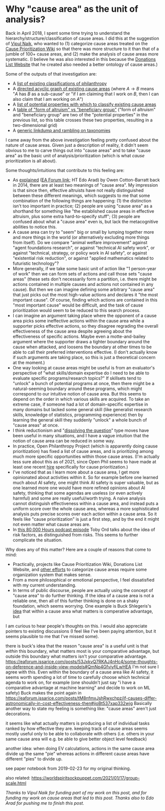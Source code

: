 # Why "cause area" as the unit of analysis?

Back in April 2018, I spent some time trying to understand the hierarchy/structure/classification of cause areas. I did this at the suggestion of [Vipul Naik](https://forum.effectivealtruism.org/users/vipulnaik), who wanted to (1) categorize cause areas treated on the [Cause Prioritization Wiki](https://causeprioritization.org/) so that there was more structure to it than that of a jumble of 100+ cause areas, and (2) make the analysis of cause areas more systematic. (I believe he was also interested in this because the [Donations List Website](https://forum.effectivealtruism.org/posts/A7NWTjnWZPmjyLdtT/donations-list-website-tutorial-and-request-for-feedback) that he created also needed a better ontology of cause areas.)

Some of the outputs of that investigation are:

- A [list of existing classifications of philanthropy](https://causeprioritization.org/List_of_classifications_of_philanthropy)
- A [directed acyclic graph of existing cause areas](https://causeprioritization.org/dagitty-model.svg) (where $A \to B$ means "$A$ has $B$ as a sub-cause" or "if I am claiming that I work on $B$, then I can also claim that I am working on $A$")
- A [list of potential properties with which to classify existing cause areas](https://causeprioritization.org/Cause_area_classification)
- A [table of "form of altruism" vs "beneficiary group"](https://docs.google.com/document/d/1l22FA-QVcER1mANhs2id_fp5Sc-RlQc4etHizMoEtDw/edit) ("form of altruism" and "beneficiary group" are two of the "potential properties" in the previous list, so this table crosses these two properties, resulting in a two-dimensional grid)
- A [generic linkdump and rambling on taxonomies](https://issarice.com/taxonomies)

I came away from the above investigation feeling pretty confused about the nature of cause areas. Given just a description of reality, it didn't seem obvious to me to carve things out into "cause areas" and to take "cause area" as the basic unit of analysis/prioritization (which is what _cause_ prioritization is all about).

Some thoughts/intuitions that contribute to this feeling are:

- As [explained](http://www.fhi.ox.ac.uk/on-causes/) ([EA Forum link](https://forum.effectivealtruism.org/posts/DcFFjqtK7tXzptCdJ/on-causes); HT Edo Arad) by Owen Cotton-Barratt back in 2014, there are at least two meanings of "cause area". My impression is that since then, effective altruists have not really distinguished between these different meanings, which suggests to me that some combination of the following things are happening: (1) the distinction isn't too important in practice; (2) people are using "cause area" as a shorthand for something like "the established cause areas in effective altruism, plus some extra hard-to-specify stuff"; (3) people are confused about what a "cause area" even is, but lack the metacognitive abilities to notice this.
- A cause area can try to "seem" big or small by lumping together more and more things in the world (or alternatively excluding more things from itself). Do we compare "animal welfare improvement" against "agent foundations research", or against "technical AI safety work", or against "technical, strategy, or policy work in AI safety", or against "existential risk reduction", or against "applied mathematics related to futuristic technology"?
- More generally, if we take some basic unit of action like "1 person-year of work" then we can form sets of actions and call those sets "cause areas" (these sets don't necessarily form a partition, i.e. there might be actions contained in multiple causes and actions not contained in any cause). But then we can imagine defining some arbitrary "cause area" that just picks out the most high-value actions and declares it "the most important cause". Of course, finding which actions are contained in this "most important cause" would be difficult, and the task of cause prioritization would seem to be reduced to this search process.
- I can imagine an argument taking place where the opponent of a cause area picks some ineffective actions within the cause area while a supporter picks effective actions, so they disagree regrading the overall effectiveness of the cause area despite agreeing about the effectiveness of specific actions. Maybe even a motte-and-bailey argument where the supporter draws a tighter boundary around the cause when attacked, and loosens the boundary at other times to be able to call their preferred interventions effective. (I don't actually know if such arguments are taking place, so this is just a theoretical concern at the moment.)
- One way looking at cause areas might be useful is from an evaluator's perspective of "what skills/domain expertise do I need to be able to evaluate specific programs/research topics?" If skillsets tend to "unlock" a bunch of potential programs at once, then there might be a natural-seeming boundary around these programs, which might correspond to our intuitive notion of cause area. But this seems to depend on the order in which various skills are acquired. To take an extreme case, if someone had a lot of domain-specific expertise in many domains but lacked some general skill (like generalist research skills, knowledge of statistics, programming experience) then by learning the general skill they suddenly "unlock" a whole bunch of "cause areas" at once.
- I think reductionism and "[dissolving the question](https://www.lesswrong.com/posts/Mc6QcrsbH5NRXbCRX/dissolving-the-question)" type moves have been useful in many situations, and I have a vague intuition that the notion of cause area can be reduced in some way.
- In practice, Open Philanthropy Project (which is apparently doing cause prioritization) has fixed a list of cause areas, and is prioritizing among much more specific opportunities within those cause areas. (I'm actually less sure about this as of 2021, since Open Phil seems to have made at least one recent [hire](https://www.openphilanthropy.org/about/team/otis-reid) specifically for cause prioritization.)
- I've noticed that as I learn more about a cause area, I get more opinionated about activities within it. So for example before one learned much about AI safety, one might think AI safety is super valuable, but as one learned more one would have more refined opinions about AI safety, thinking that some agendas are useless (or even actively harmful) and some are really useful/worth trying. A naive analysis cannot distinguish effectiveness within a cause area, and instead puts a uniform score over the whole cause area, whereas a more sophisticated analysis puts precise scores over each action within a cause area. So it feels like "cause prioritization" is just a first step, and by the end it might not even matter what cause areas are.
- In [this 80,000 Hours podcast episode](https://80000hours.org/podcast/episodes/toby-ord-the-precipice-existential-risk-future-humanity/#risk-factors-011053) Toby Ord talks about the idea of risk factors, as distinguished from risks. This seems to further complicate the situation.

Why does any of this matter? Here are a couple of reasons that come to mind:

- Practically, projects like Cause Prioritization Wiki, Donations List Website, and [other efforts](https://forum.effectivealtruism.org/posts/SCqRu6shoa8ySvRAa/big-list-of-cause-candidates) to categorize cause areas require some organization system that makes sense.
- From a more philosophical or emotional perspective, I feel dissatisfied with my current understanding.
- In terms of public discourse, people are actually using the concept of "cause area" to do further thinking. If the idea of a cause area is not a reliable one, then all of this further thinking is done on a shaky foundation, which seems worrying. One example is Buck Shlegeris's [idea](https://forum.effectivealtruism.org/posts/53JxkvQ7RKAJ4nHc4/some-thoughts-on-deference-and-inside-view-models#QmNp4GfviyfjLwHEA) that within a cause area what matters is comperative advantage, but 

I am curious to hear people's thoughts on this. I would also appreciate pointers to existing discussions (I feel like I've been paying attention, but it seems plausible to me that I've missed some).


there is buck's idea that the reason "cause area" is a useful unit is that _within_ this boundary, what matters most is your comparative advantage, but outside this boundary what matters isn't your comparative advantage.
https://eaforum.issarice.com/posts/53JxkvQ7RKAJ4nHc4/some-thoughts-on-deference-and-inside-view-models#QmNp4GfviyfjLwHEA
I'm not sure I agree with this. Even within the boundary of a cause area like AI safety, it seems worth spending a lot of time to carefully choose which technical agenda to work on, for example (one shouldn't just say "i have a comparative advantage at machine learning" and decide to work on ML safety)
Buck makes the point again in https://eaforum.issarice.com/posts/tM8nfmxJshRwxchpz/if-causes-differ-astronomically-in-cost-effectiveness-then#jioBt537xap332wjg
Basically another way to state my feeling is something like: "cause areas" aren't just decorations. 

it seems like what actually matters is producing a list of individual tasks ranked by how effective they are. keeping track of cause areas seems mostly useful only to be able to collaborate with others (i.e. others in your same cause area will e.g. be able to give better object level feedback)

another idea: when doing EV calculations, actions in the same cause area divide up the same "pie" whereas actions in different cause areas have different "pies" to divide up.

see paper notebook from 2019-02-23 for my original thinking.

also related: https://worldspiritsockpuppet.com/2021/01/17/group-scale.html

*Thanks to Vipul Naik for funding part of my work on this post, and for funding my work on cause areas that led to this post. Thanks also to Edo Arad for pushing me to finish this post.*
